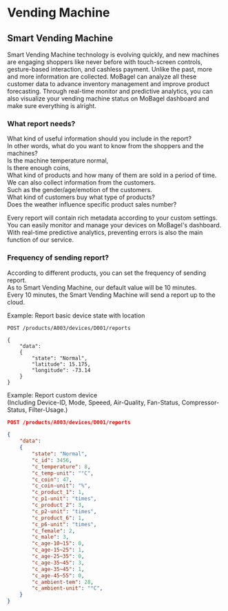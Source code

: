 # Vending Machine

## Smart Vending Machine

Smart Vending Machine technology is evolving quickly, and new machines are engaging shoppers like never before with touch-screen controls,  gesture-based interaction, and cashless payment. Unlike the past, more and more information are collected. MoBagel can analyze all these customer data to advance inventory management and improve product forecasting. Through real-time monitor and predictive analytics, you can also visualize your vending machine status on MoBagel dashboard and make sure everything is alright.

### What report needs?
What kind of useful information should you include in the report?    
In other words, what do you want to know from the shoppers and the machines?    
Is the machine temperature normal,  
Is there enough coins,  
What kind of products and how many of them are sold in a period of time.  
We can also collect information from the customers.   
Such as the gender/age/emotion of the customers.  
What kind of customers buy what type of products?  
Does the weather influence specific product sales number?  

Every report will contain rich metadata according to your custom settings. You can easily monitor and manage your devices on MoBagel's dashboard. With real-time predictive analytics, preventing errors is also the main function of our service.

### Frequency of sending report?
According to different products, you can set the frequency of sending report.    
As to Smart Vending Machine, our default value will be 10 minutes.  
Every 10 minutes, the Smart Vending Machine will send a report up to the cloud.

Example: Report basic device state with location
```http
POST /products/A003/devices/D001/reports

{
    "data":
    {
        "state": "Normal",
        "latitude": 15.175,
        "longitude": -73.14
    }
}

```
Example: Report custom device   
(Including Device-ID, Mode, Speeed, Air-Quality, Fan-Status, Compressor-Status, Filter-Usage.)

```json
POST /products/A003/devices/D001/reports

{
    "data":
    {
		"state": "Normal",
        "c_id": 3456,
        "c_temperature": 8,
        "c_temp-unit": "°C",
        "c_coin": 47,
        "c_coin-unit": "%",
        "c_product_1": 1,
        "c_p1-unit": "times",
        "c_product_2": 3,
        "c_p2-unit": "times",
        "c_product_6": 1,
        "c_p6-unit": "times",
        "c_female": 2,
        "c_male": 3,
        "c_age-10~15": 0,
        "c_age-15~25": 1,
        "c_age-25~35": 0,
        "c_age-35~45": 3,
        "c_age-35~45": 1,
        "c_age-45~55": 0,
        "c_ambient-tem": 28,
        "c_ambient-unit": "°C",
    }
}
```